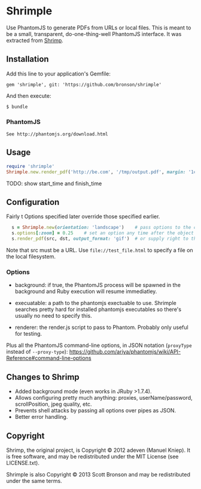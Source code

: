 # Shrimple

Use PhantomJS to generate PDFs from URLs or local files.
This is meant to be a small, transparent, do-one-thing-well PhantomJS interface.
It was extracted from [Shrimp](https://github.com/k1w1/shrimp).


## Installation

Add this line to your application's Gemfile:

    gem 'shrimple', git: 'https://github.com/bronson/shrimple'

And then execute:

    $ bundle

### PhantomJS

    See http://phantomjs.org/download.html


## Usage

```ruby
require 'shrimple'
Shrimple.new.render_pdf('http://be.com', '/tmp/output.pdf', margin: '1cm')
```

TODO: show start_time and finish_time


## Configuration

Fairly t  Options specified
later override those specified earlier.

```ruby
  s = Shrimple.new(orientation: 'landscape')    # pass options to the constructor
  s.options[:zoom] = 0.25    # set an option any time after the object is created
  s.render_pdf(src, dst, output_format: 'gif')  # or supply right to the renderer
```

Note that src must be a URL.  Use `file://test_file.html`
to specify a file on the local filesystem.


### Options

- background: if true, the PhantomJS process will be spawned in the background
  and Ruby execution will resume immediatley.

- execuatable: a path to the phantomjs exectuable to use.  Shrimple searches
  pretty hard for installed phantomjs executables so there's usually no need
  to specify this.

- renderer: the render.js script to pass to Phantom.  Probably only useful for testing.

Plus all the PhantomJS command-line options, in JSON notation (`proxyType` instead of `--proxy-type`): 
https://github.com/ariya/phantomjs/wiki/API-Reference#command-line-options


## Changes to Shrimp

- Added background mode (even works in JRuby >1.7.4).
- Allows configuring pretty much anything: proxies, userName/password, scrollPosition, jpeg quality, etc.
- Prevents shell attacks by passing all options over pipes as JSON.
- Better error handling.


## Copyright

Shrimp, the original project, is Copyright © 2012 adeven (Manuel Kniep).
It is free software, and may be redistributed under the MIT License (see LICENSE.txt).

Shrimple is also Copyright © 2013 Scott Bronson and may be redistributed under the same terms.
